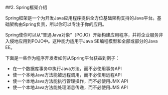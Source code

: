 ##2. Spring框架介绍

Spring框架是一个为开发Java应用程序提供全方位基础架构支持的Java平台。基础架构由Spring负责，所以你可以专注于你的应用。

Spring使你可以从“普通Java对象”（POJO）开始构建应用程序，并将企业服务非入侵地应用到POJO中。这种能力适用于Java SE编程模型和全部或部分的Java EE。

下面是一些作为程序开发者如何从Spring平台获益到例子：

 - 在一个数据库事务中执行Java方法，而不必使用事务API
 - 使一个本地Java方法能被远程调用，而不必使用远程API
 - 使一个本地Java方法能执行管理操作，而不必使用JMX API
 - 使一个本地Java方法能处理消息传递，而不必使用JMS API

